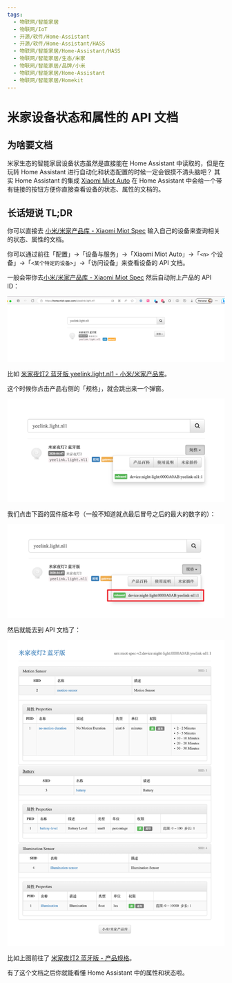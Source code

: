 ```yaml
---
tags:
  - 物联网/智能家居
  - 物联网/IoT
  - 开源/软件/Home-Assistant
  - 开源/软件/Home-Assistant/HASS
  - 物联网/智能家居/Home-Assistant/HASS
  - 物联网/智能家居/生态/米家
  - 物联网/智能家居/品牌/小米
  - 物联网/智能家居/Home-Assistant
  - 物联网/智能家居/Homekit
---
```


# 米家设备状态和属性的 API 文档

## 为啥要文档

米家生态的智能家居设备状态虽然是直接能在 Home Assistant 中读取的，但是在玩转 Home Assistant 进行自动化和状态配置的时候一定会很摸不清头脑吧？
其实 Home Assistant 的集成 [Xiaomi Miot Auto](https://github.com/al-one/hass-xiaomi-miot) 在 Home Assistant 中会给一个带有链接的按钮方便你直接查看设备的状态、属性的文档的。
## 长话短说 TL;DR

你可以直接去 [小米/米家产品库 - Xiaomi Miot Spec](https://home.miot-spec.com/s/) 输入自己的设备来查询相关的状态、属性的文档。

你可以通过前往「配置」->「设备与服务」->「Xiaomi Miot Auto」->「`<n>` 个设备」->「`<某个特定的设备>`」->「访问设备」来查看设备的 API 文档。

一般会带你去[小米/米家产品库 - Xiaomi Miot Spec](https://home.miot-spec.com/s/) 然后自动附上产品的 API ID：

![](./assets/mihome-device-states-n-properties-screenshot-1.png)

比如 [米家夜灯2 蓝牙版 yeelink.light.nl1 - 小米/米家产品库](https://home.miot-spec.com/s/yeelink.light.nl1)。

这个时候你点击产品右侧的「规格」，就会跳出来一个弹窗。

![](./assets/mihome-device-states-n-properties-screenshot-2.png)

我们点击下面的固件版本号（一般不知道就点最后冒号之后的最大的数字的）：

![](./assets/mihome-device-states-n-properties-screenshot-3.png)

然后就能去到 API 文档了：

![](./assets/mihome-device-states-n-properties-screenshot-4.png)

比如上图前往了 [米家夜灯2 蓝牙版 - 产品规格](https://home.miot-spec.com/spec?type=urn:miot-spec-v2:device:night-light:0000A0AB:yeelink-nl1:1)。

有了这个文档之后你就能看懂 Home Assistant 中的属性和状态啦。
